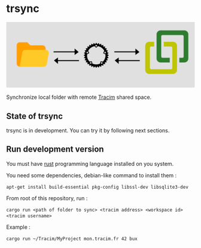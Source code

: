 # trsync

![trsync illustration](illustration2.png)

Synchronize local folder with remote [Tracim](https://www.algoo.fr/fr/tracim) shared space.

## State of trsync

trsync is in development. You can try it by following next sections.

## Run development version

You must have [rust](https://www.rust-lang.org/) programming language installed on you system.

You need some dependencies, debian-like command to install them :

    apt-get install build-essential pkg-config libssl-dev libsqlite3-dev

From root of this repository, run :

    cargo run <path of folder to sync> <tracim address> <workspace id> <tracim username>

Example :

    cargo run ~/Tracim/MyProject mon.tracim.fr 42 bux
